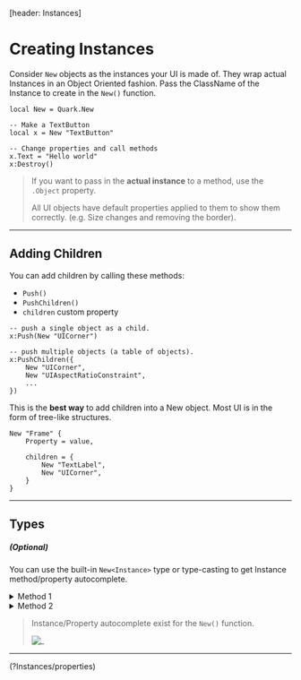 [header: Instances]

# Creating Instances

Consider `New` objects as the instances your UI is made of.
They wrap actual Instances in an Object Oriented fashion.
Pass the ClassName of the Instance to create in the `New()` function.

```luau
local New = Quark.New

-- Make a TextButton
local x = New "TextButton"

-- Change properties and call methods
x.Text = "Hello world"
x:Destroy()
```

> If you want to pass in the **actual instance** to a method, use the `.Object` property.
>
> <note>
>
> All UI objects have default properties applied to them to show them correctly. (e.g. Size changes and removing the border).
> </note>

---

## Adding Children

You can add children by calling these methods:

- `Push()`
- `PushChildren()`
- `children` custom property

```luau
-- push a single object as a child.
x:Push(New "UICorner")

-- push multiple objects (a table of objects).
x:PushChildren({
	New "UICorner",
	New "UIAspectRatioConstraint",
	...
})
```

This is the **best way** to add children into a New object. Most UI is in the form of tree-like structures.

```luau
New "Frame" {
	Property = value,

	children = {
		New "TextLabel",
		New "UICorner",
	}
}
```

---

## Types

##### (Optional)

You can use the built-in `New<Instance>` type or type-casting to get Instance method/property autocomplete.

<details>
<summary> Method 1 </summary>

```luau
-- Load the type from the Quark Module
type New<T> = Quark.New<T>

local x: New<Frame> = New "Frame" {
	...
}
```

</details>

<details>
<summary> Method 2 </summary>

Cast the type of the name:

```luau
--! NOT RECOMMENDED, MAY NOT WORK.
-- (Editor may warn you about type casting.)
local x = New ("Frame" :: Frame) {
	...
}
```

</details>

> <note>
>
> Instance/Property autocomplete exist for the `New()` function.
>
> ![_](assets/screenshots/PropertyAutocomplete.png)
> </note>

---

<!NextPage|Properties>(?Instances/properties)
